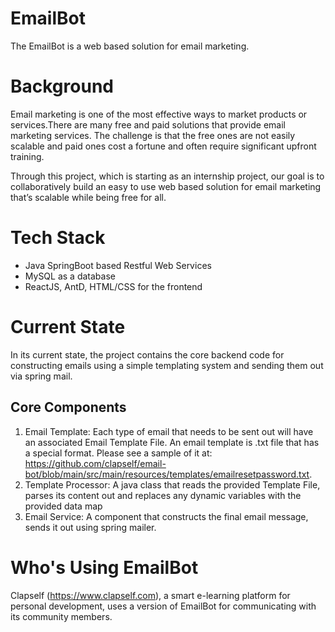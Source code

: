 # EmailBot
The EmailBot is a web based solution for email marketing.

# Background
Email marketing is one of the most effective ways to market products or services.There are many free and paid solutions that provide email marketing services. The challenge is that the free ones are not easily scalable and paid ones cost a fortune and often require significant upfront training.

Through this project, which is starting as an internship project, our goal is to collaboratively build an easy to use web based solution for email marketing that’s scalable while being free for all.

# Tech Stack
- Java SpringBoot based Restful Web Services
- MySQL as a database
- ReactJS, AntD, HTML/CSS for the frontend

# Current State
In its current state, the project contains the core backend code for constructing emails using a simple templating system and sending them out via spring mail.

## Core Components
1. Email Template: Each type of email that needs to be sent out will have an associated Email Template File. An email template is .txt file that has a special format. Please see a sample of it at: https://github.com/clapself/email-bot/blob/main/src/main/resources/templates/emailresetpassword.txt.
2. Template Processor: A java class that reads the provided Template File, parses its content out and replaces any dynamic variables with the provided data map
3. Email Service: A component that constructs the final email message, sends it out using spring mailer.

# Who's Using EmailBot
Clapself (https://www.clapself.com), a smart e-learning platform for personal development, uses a version of EmailBot for communicating with its community members.

